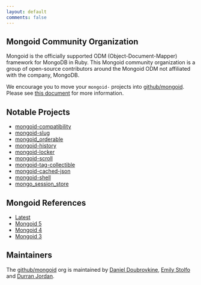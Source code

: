 ```yaml
---
layout: default
comments: false
---
```


## Mongoid Community Organization

Mongoid is the officially supported ODM (Object-Document-Mapper) framework for MongoDB in Ruby. This Mongoid community organization is a group of open-source contributors around the Mongoid ODM not affiliated with the company, MongoDB.

We encourage you to move your `mongoid-` projects into [github/mongoid](https://github.com/mongoid). Please see [this document](/misc/adding) for more information.

## Notable Projects

* [mongoid-compatibility](https://github.com/mongoid/mongoid-compatibility)
* [mongoid-slug](https://github.com/mongoid/mongoid-slug)
* [mongoid_orderable](https://github.com/mongoid/mongoid_orderable)
* [mongoid-history](https://github.com/mongoid/mongoid-history)
* [mongoid-locker](https://github.com/mongoid/mongoid-locker)
* [mongoid-scroll](https://github.com/mongoid/mongoid-scroll)
* [mongoid-tag-collectible](https://github.com/mongoid/mongoid-tag-collectible)
* [mongoid-cached-json](https://github.com/mongoid/mongoid-cached-json)
* [mongoid-shell](https://github.com/mongoid/mongoid-shell)
* [mongo_session_store](https://github.com/mongoid/mongo_session_store)

## Mongoid References

* [Latest](http://mongoid.org)
* [Mongoid 5](http://mongoid.org)
* [Mongoid 4](/old/en/mongoid/index.html)
* [Mongoid 3](/old/en/mongoid/v3/index.html)

## Maintainers

The [github/mongoid](https://github.com/mongoid) org is maintained by [Daniel Doubrovkine](https://github.com/dblock), [Emily Stolfo](https://github.com/estolfo) and [Durran Jordan](https://github.com/durran).
